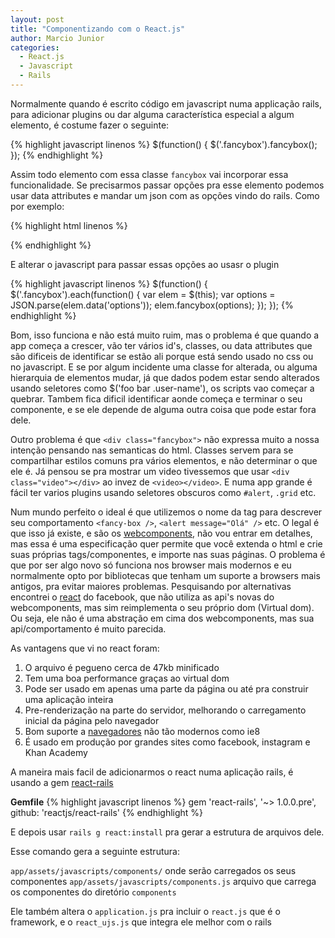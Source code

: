 ```yaml
---
layout: post
title: "Componentizando com o React.js"
author: Marcio Junior
categories:
  - React.js
  - Javascript
  - Rails
---
```


Normalmente quando é escrito código em javascript numa applicação rails, para adicionar plugins ou dar alguma característica
especial a algum elemento, é costume fazer o seguinte:

<!--more-->

{% highlight javascript linenos %}
$(function() {
  $('.fancybox').fancybox();
});
{% endhighlight %}

Assim todo elemento com essa classe `fancybox` vai incorporar essa funcionalidade.
Se precisarmos passar opções pra esse elemento podemos usar data attributes e mandar um json com as opções vindo do rails.
Como por exemplo:

{% highlight html linenos %}
<div class="fancybox" data-options='#{fancybox_options.to_json}'></div>
{% endhighlight %}

E alterar o javascript para passar essas opções ao usasr o plugin

{% highlight javascript linenos %}
$(function() {
  $('.fancybox').each(function() {
    var elem = $(this);
    var options = JSON.parse(elem.data('options'));
    elem.fancybox(options);
  });
});
{% endhighlight %}

Bom, isso funciona e não está muito ruim, mas o problema é que quando a app começa a crescer, vão ter vários id's, classes, ou data attributes
que são dificeis de identificar se estão ali porque está sendo usado no css ou no javascript. E se por algum incidente uma classe for alterada, ou 
alguma hierarquia de elementos mudar, já que dados podem estar sendo alterados usando seletores como $('foo bar .user-name'), os scripts
vao começar a quebrar. Tambem fica dificil identificar aonde começa e terminar o seu componente, e se ele depende de alguma
outra coisa que pode estar fora dele.

Outro problema é que `<div class="fancybox">` não expressa muito a nossa intenção pensando nas semanticas do html. Classes servem para se
compartilhar estilos comuns pra vários elementos, e não determinar o que ele é.
Já pensou se pra mostrar um video tivessemos que usar `<div class="video"></div>` ao invez de `<video></video>`. E numa app grande
é fácil ter varios plugins usando seletores obscuros como `#alert`, `.grid` etc.

Num mundo perfeito o ideal é que utilizemos o nome da tag para descrever seu comportamento `<fancy-box />`, `<alert message="Olá" />` etc.
O legal é que isso já existe, e são os [webcomponents](http://webcomponents.org/), não vou entrar em detalhes, mas essa é uma especificação 
quer permite que você extenda o html e crie suas próprias tags/componentes, e importe nas suas páginas. O problema é que por ser algo novo
só funciona nos browser mais modernos e eu normalmente opto por bibliotecas que tenham um suporte a browsers mais antigos, pra evitar maiores
problemas. Pesquisando por alternativas encontrei o [react](http://facebook.github.io/react/) do facebook, que não utiliza as api's novas 
do webcomponents, mas sim reimplementa o seu próprio dom (Virtual dom). Ou seja, ele não é uma abstração em cima dos webcomponents, mas sua 
api/comportamento é muito parecida.

As vantagens que vi no react foram:

1. O arquivo é pegueno cerca de 47kb minificado
1. Tem uma boa performance graças ao virtual dom
1. Pode ser usado em apenas uma parte da página ou até pra construir uma aplicação inteira
1. Pre-renderização na parte do servidor, melhorando o carregamento inicial da página pelo navegador
1. Bom suporte a [navegadores](http://facebook.github.io/react/docs/working-with-the-browser.html#browser-support-and-polyfills) não tão modernos como ie8
1. É usado em produção por grandes sites como facebook, instagram e Khan Academy

A maneira mais facil de adicionarmos o react numa aplicação rails, é usando a gem [react-rails](https://github.com/reactjs/react-rails)

**Gemfile**
{% highlight javascript linenos %}
  gem 'react-rails', '~> 1.0.0.pre', github: 'reactjs/react-rails'
{% endhighlight %}

E depois usar `rails g react:install` pra gerar a estrutura de arquivos dele.

Esse comando gera a seguinte estrutura:

`app/assets/javascripts/components/` onde serão carregados os seus componentes
`app/assets/javascripts/components.js` arquivo que carrega os componentes do diretório `components`

Ele também altera o `application.js` pra incluir o `react.js` que é o framework, e o `react_ujs.js` que integra ele melhor com o rails
